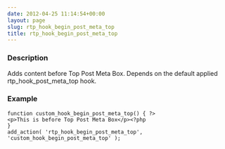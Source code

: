 ```yaml
---
date: 2012-04-25 11:14:54+00:00
layout: page
slug: rtp_hook_begin_post_meta_top
title: rtp_hook_begin_post_meta_top
---
```


### Description


Adds content before Top Post Meta Box. Depends on the default applied rtp_hook_post_meta_top hook.


### Example



    
    function custom_hook_begin_post_meta_top() { ?>
    <p>This is before Top Post Meta Box</p><?php
    }
    add_action( 'rtp_hook_begin_post_meta_top', 'custom_hook_begin_post_meta_top' );
